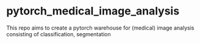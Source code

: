 # pytorch_medical_image_analysis

This repo aims to create a pytorch warehouse for (medical) image analysis consisting of classification, segmentation
